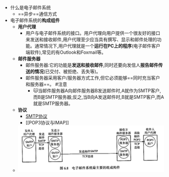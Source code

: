 - 什么是电子邮件系统
	- ==异步==通信方式
- 电子邮件系统的**构成组件**
	- **用户代理**
		- 用户与电子邮件系统的接口。用户代理向用户提供一个很友好的接口来发送和接收邮件,用户代理至少应当具有撰写、显示和邮件处理的功能。通常情况下,用户代理就是一个**运行在PC上的程序**(电子邮件客户端软件),常见的有Outlook和Foxmail等。
	- **邮件服务器**
		- 邮件服务器:它的功能是**发送和接收邮件**,同时还要向发信人**报告邮件传送的情况**(已交付、被拒绝、丢失等)。
		- 邮件服务器采用客户/服务器方式工作,但它必须能够==同时充当客户和服务器==。 #注意
			- 🐱当邮件服务器A向邮件服务器B发送邮件时,A就作为SMTP客户,而B是SMTP服务器;反之,当B向A发送邮件时,B就是SMTP客户,而A就是SMTP服务器。
	- **协议**
		- [SMTP协议](SMTP协议.md)
		- [[POP3协议与IMAP]]
	- ![](attachments/Pasted%20image%2020221123140919.png)